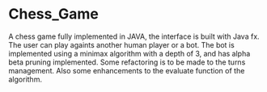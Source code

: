 # Chess_Game
A chess game fully implemented in JAVA, the interface is built with Java fx.
The user can play againts another human player or a bot.
The bot is implemented using a minimax algorithm with a depth of 3, and has alpha beta pruning implemented.
Some refactoring is to be made to the turns management. Also some enhancements to the evaluate function of the algorithm.
